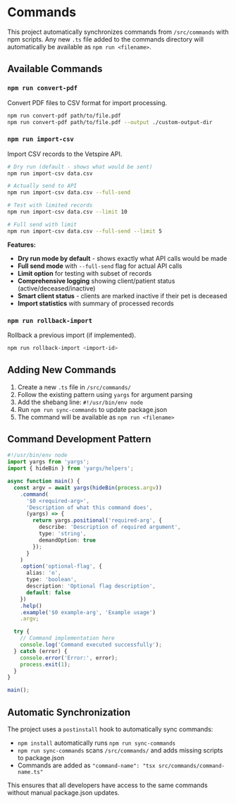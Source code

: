 # Commands

This project automatically synchronizes commands from `/src/commands` with npm scripts. Any new `.ts` file added to the commands directory will automatically be available as `npm run <filename>`.

## Available Commands

### `npm run convert-pdf`
Convert PDF files to CSV format for import processing.

```bash
npm run convert-pdf path/to/file.pdf
npm run convert-pdf path/to/file.pdf --output ./custom-output-dir
```

### `npm run import-csv`
Import CSV records to the Vetspire API.

```bash
# Dry run (default - shows what would be sent)
npm run import-csv data.csv

# Actually send to API
npm run import-csv data.csv --full-send

# Test with limited records
npm run import-csv data.csv --limit 10

# Full send with limit
npm run import-csv data.csv --full-send --limit 5
```

**Features:**
- **Dry run mode by default** - shows exactly what API calls would be made
- **Full send mode** with `--full-send` flag for actual API calls
- **Limit option** for testing with subset of records
- **Comprehensive logging** showing client/patient status (active/deceased/inactive)
- **Smart client status** - clients are marked inactive if their pet is deceased
- **Import statistics** with summary of processed records

### `npm run rollback-import`
Rollback a previous import (if implemented).

```bash
npm run rollback-import <import-id>
```

## Adding New Commands

1. Create a new `.ts` file in `/src/commands/`
2. Follow the existing pattern using `yargs` for argument parsing
3. Add the shebang line: `#!/usr/bin/env node`
4. Run `npm run sync-commands` to update package.json
5. The command will be available as `npm run <filename>`

## Command Development Pattern

```typescript
#!/usr/bin/env node
import yargs from 'yargs';
import { hideBin } from 'yargs/helpers';

async function main() {
  const argv = await yargs(hideBin(process.argv))
    .command(
      '$0 <required-arg>',
      'Description of what this command does',
      (yargs) => {
        return yargs.positional('required-arg', {
          describe: 'Description of required argument',
          type: 'string',
          demandOption: true
        });
      }
    )
    .option('optional-flag', {
      alias: 'o',
      type: 'boolean',
      description: 'Optional flag description',
      default: false
    })
    .help()
    .example('$0 example-arg', 'Example usage')
    .argv;

  try {
    // Command implementation here
    console.log('Command executed successfully');
  } catch (error) {
    console.error('Error:', error);
    process.exit(1);
  }
}

main();
```

## Automatic Synchronization

The project uses a `postinstall` hook to automatically sync commands:
- `npm install` automatically runs `npm run sync-commands`
- `npm run sync-commands` scans `/src/commands/` and adds missing scripts to package.json
- Commands are added as `"command-name": "tsx src/commands/command-name.ts"`

This ensures that all developers have access to the same commands without manual package.json updates.